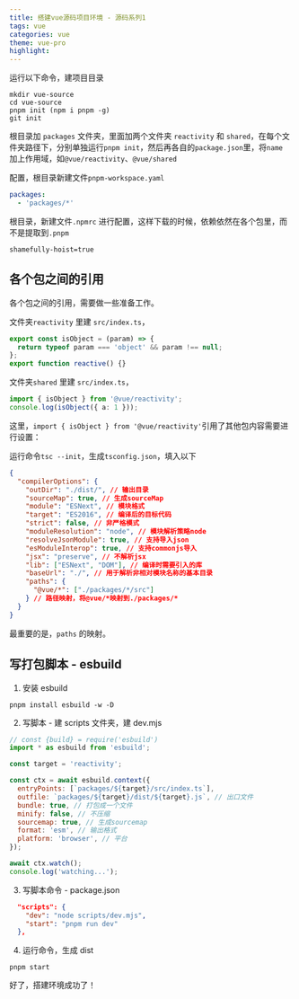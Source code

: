 ```yaml
---
title: 搭建vue源码项目环境 - 源码系列1
tags: vue
categories: vue
theme: vue-pro
highlight:
---
```


运行以下命令，建项目目录

```shell
mkdir vue-source
cd vue-source
pnpm init (npm i pnpm -g)
git init
```


根目录加 `packages` 文件夹，里面加两个文件夹 `reactivity` 和 `shared`，在每个文件夹路径下，分别单独运行`pnpm init`，然后再各自的`package.json`里，将`name` 加上作用域，如`@vue/reactivity`、`@vue/shared`

配置，根目录新建文件`pnpm-workspace.yaml`

```yaml
packages:
  - 'packages/*'
```

根目录，新建文件`.npmrc` 进行配置，这样下载的时候，依赖依然在各个包里，而不是提取到`.pnpm`

```shell
shamefully-hoist=true
```

## 各个包之间的引用

各个包之间的引用，需要做一些准备工作。

文件夹`reactivity` 里建 `src/index.ts`，

```ts
export const isObject = (param) => {
  return typeof param === 'object' && param !== null;
};
export function reactive() {}
```

文件夹`shared` 里建 `src/index.ts`，

```ts
import { isObject } from '@vue/reactivity';
console.log(isObject({ a: 1 }));
```

这里，`import { isObject } from '@vue/reactivity'`引用了其他包内容需要进行设置：

运行命令`tsc --init`，生成`tsconfig.json`，填入以下

```json
{
  "compilerOptions": {
    "outDir": "./dist/", // 输出目录
    "sourceMap": true, // 生成sourceMap
    "module": "ESNext", // 模块格式
    "target": "ES2016", // 编译后的目标代码
    "strict": false, // 非严格模式
    "moduleResolution": "node", // 模块解析策略node
    "resolveJsonModule": true, // 支持导入json
    "esModuleInterop": true, // 支持commonjs导入
    "jsx": "preserve", // 不解析jsx
    "lib": ["ESNext", "DOM"], // 编译时需要引入的库
    "baseUrl": "./", // 用于解析非相对模块名称的基本目录
    "paths": {
      "@vue/*": ["./packages/*/src"]
    } // 路径映射，将@vue/*映射到./packages/*
  }
}
```

最重要的是，`paths` 的映射。

## 写打包脚本 - esbuild

1. 安装 esbuild

```shell
pnpm install esbuild -w -D
```

2. 写脚本 - 建 scripts 文件夹，建 dev.mjs

```js
// const {build} = require('esbuild')
import * as esbuild from 'esbuild';

const target = 'reactivity';

const ctx = await esbuild.context({
  entryPoints: [`packages/${target}/src/index.ts`],
  outfile: `packages/${target}/dist/${target}.js`, // 出口文件
  bundle: true, // 打包成一个文件
  minify: false, // 不压缩
  sourcemap: true, // 生成sourcemap
  format: 'esm', // 输出格式
  platform: 'browser', // 平台
});

await ctx.watch();
console.log('watching...');
```

3. 写脚本命令 - package.json

```json
  "scripts": {
    "dev": "node scripts/dev.mjs",
    "start": "pnpm run dev"
  },
```

4. 运行命令，生成 dist

```shell
pnpm start
```

好了，搭建环境成功了！
